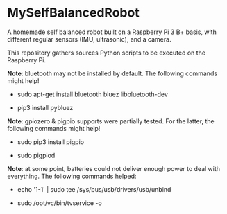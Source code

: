 # MySelfBalancedRobot

A homemade self balanced robot built on a Raspberry Pi 3 B+ basis, with different regular sensors (IMU, ultrasonic), and a camera.

This repository gathers sources Python scripts to be executed on the Raspberry Pi.

**Note**: bluetooth may not be installed by default. The following commands might help! 

* sudo apt-get install bluetooth bluez libbluetooth-dev

* pip3 install pybluez

**Note**: gpiozero & pigpio supports were partially tested. For the latter, the following commands might help!

* sudo pip3 install pigpio

* sudo pigpiod

**Note**: at some point, batteries could not deliver enough power to deal with everything. The following commands helped:

* echo '1-1' | sudo tee /sys/bus/usb/drivers/usb/unbind

* sudo /opt/vc/bin/tvservice -o
